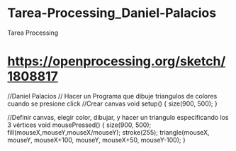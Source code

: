 # Tarea-Processing_Daniel-Palacios
Tarea Processing

# https://openprocessing.org/sketch/1808817

//Daniel Palacios
// Hacer un Programa que dibuje triangulos de colores cuando se presione click
//Crear canvas
void setup() {
  size(900, 500);
}

//Definir canvas, elegir color, dibujar, y hacer un triangulo especificando los 3 vértices
void mousePressed() {
	size(900, 500);
	fill(mouseX,mouseY,mouseX/mouseY);
  stroke(255);
	triangle(mouseX, mouseY, mouseX+100, mouseY, mouseX+50, mouseY-100);
}
